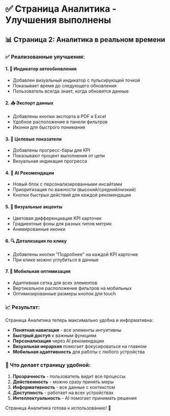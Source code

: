 # ✅ Страница Аналитика - Улучшения выполнены

## 📊 Страница 2: Аналитика в реальном времени

### ✅ Реализованные улучшения:

#### 1. 🔄 Индикатор автообновления
- Добавлен визуальный индикатор с пульсирующей точкой
- Показывает время до следующего обновления
- Пользователь всегда знает, когда обновятся данные

#### 2. 📥 Экспорт данных
- Добавлены кнопки экспорта в PDF и Excel
- Удобное расположение в панели фильтров
- Иконки для быстрого понимания

#### 3. 🎯 Целевые показатели
- Добавлены прогресс-бары для KPI
- Показывают процент выполнения от цели
- Визуальная индикация прогресса

#### 4. 🤖 AI Рекомендации
- Новый блок с персонализированными инсайтами
- Приоритизация по важности (высокий/средний/низкий)
- Кнопки быстрых действий для каждой рекомендации

#### 5. 🎨 Визуальные акценты
- Цветовая дифференциация KPI карточек
- Градиентные фоны для разных типов метрик
- Анимированные иконки

#### 6. 🔍 Детализация по клику
- Добавлены кнопки "Подробнее" на каждой KPI карточке
- При клике можно углубиться в данные

#### 7. 📱 Мобильная оптимизация
- Адаптивная сетка для всех элементов
- Вертикальное расположение фильтров на мобильных
- Оптимизированные размеры кнопок для touch

### 📈 Результат:
Страница Аналитика теперь максимально удобна и информативна:
- **Понятная навигация** - все элементы интуитивны
- **Быстрый доступ** к важным функциям
- **Персонализация** через AI рекомендации
- **Визуальная иерархия** помогает фокусироваться на главном
- **Мобильная адаптивность** для работы с любого устройства

### 🎯 Что делает страницу удобной:
1. **Прозрачность** - пользователь видит все процессы
2. **Действенность** - можно сразу принять меры
3. **Информативность** - все данные с контекстом
4. **Доступность** - работает на всех устройствах
5. **Интеллектуальность** - AI помогает принимать решения

Страница Аналитика готова к использованию! 🚀
